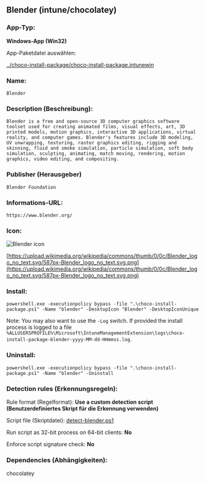 ## Blender (intune/chocolatey)

### App-Typ:

__Windows-App (Win32)__

App-Paketdatei auswählen:

[../choco-install-package/choco-install-package.intunewin](../choco-install-package/choco-install-package.intunewin?raw=true)


### Name:

```
Blender
```

### Description (Beschreibung):

```
Blender is a free and open-source 3D computer graphics software toolset used for creating animated films, visual effects, art, 3D printed models, motion graphics, interactive 3D applications, virtual reality, and computer games. Blender's features include 3D modeling, UV unwrapping, texturing, raster graphics editing, rigging and skinning, fluid and smoke simulation, particle simulation, soft body simulation, sculpting, animating, match moving, rendering, motion graphics, video editing, and compositing. 
```

### Publisher (Herausgeber)

```
Blender Foundation
```


### Informations-URL:

```
https://www.blender.org/
```

### Icon:

![Blender icon](https://upload.wikimedia.org/wikipedia/commons/thumb/0/0c/Blender_logo_no_text.svg/148px-Blender_logo_no_text.svg.png)

[https://upload.wikimedia.org/wikipedia/commons/thumb/0/0c/Blender_logo_no_text.svg/587px-Blender_logo_no_text.svg.png](https://upload.wikimedia.org/wikipedia/commons/thumb/0/0c/Blender_logo_no_text.svg/587px-Blender_logo_no_text.svg.png)


### Install:
```
powershell.exe -executionpolicy bypass -file ".\choco-install-package.ps1" -Name "blender" -DesktopIcon "Blender" -DesktopIconUnique
```

Note: You may also want to use the `-Log` switch. If provided the install process is logged to a file `%ALLUSERSPROFILE%\Microsoft\IntuneManagementExtension\logs\choco-install-package-blender-yyyy-MM-dd-HHmmss.log`.


### Uninstall:
```
powershell.exe -executionpolicy bypass -file ".\choco-install-package.ps1" -Name "blender" -Uninstall
```




### Detection rules (Erkennungsregeln):

Rule format (Regelformat): __Use a custom detection script (Benutzerdefiniertes Skript für die Erkennung verwenden)__

Script file (Skriptdatei): [detect-blender.ps1](./detect-blender.ps1?raw=true)

Run script as 32-bit process on 64-bit clients: __No__

Enforce script signature check: __No__

### Dependencies (Abhängigkeiten):

chocolatey
